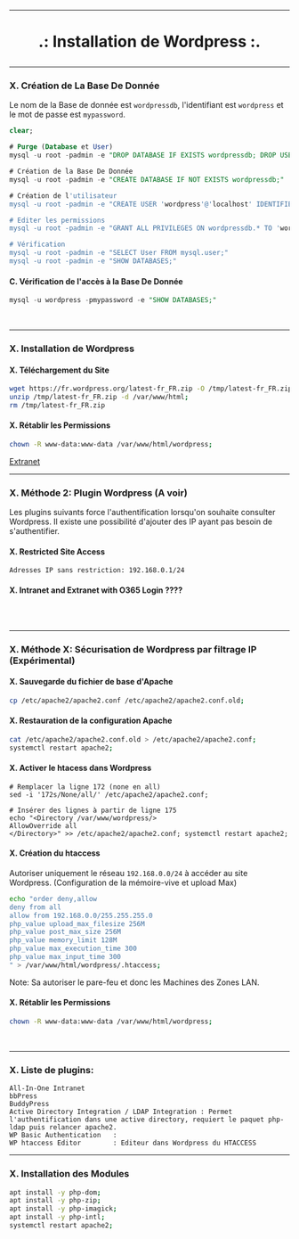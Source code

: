 -----------------------------------------------------------------------------------------------------------------------------------------------------------------------------------
# <p align='center'>.: Installation de Wordpress :.</p>


-----------------------------------------------------------------------------------------------------------------------------------------------------------------------------------
### X. Création de La Base De Donnée
Le nom de la Base de donnée est `wordpressdb`, l'identifiant est `wordpress` et le mot de passe est `mypassword`.

```sql
clear;

# Purge (Database et User)
mysql -u root -padmin -e "DROP DATABASE IF EXISTS wordpressdb; DROP USER IF EXISTS 'wordpress'@'localhost';"

# Création de la Base De Donnée
mysql -u root -padmin -e "CREATE DATABASE IF NOT EXISTS wordpressdb;"

# Création de l'utilisateur
mysql -u root -padmin -e "CREATE USER 'wordpress'@'localhost' IDENTIFIED BY 'mypassword';"

# Editer les permissions
mysql -u root -padmin -e "GRANT ALL PRIVILEGES ON wordpressdb.* TO 'wordpress'@'localhost';FLUSH PRIVILEGES;"

# Vérification
mysql -u root -padmin -e "SELECT User FROM mysql.user;"
mysql -u root -padmin -e "SHOW DATABASES;"
```

#### C. Vérification de l'accès à la Base De Donnée
```sql
mysql -u wordpress -pmypassword -e "SHOW DATABASES;"
```
<br />

-----------------------------------------------------------------------------------------------------------------------------------------------------------------------------------
### X. Installation de Wordpress
#### X. Téléchargement du Site
```bash
wget https://fr.wordpress.org/latest-fr_FR.zip -O /tmp/latest-fr_FR.zip;
unzip /tmp/latest-fr_FR.zip -d /var/www/html;
rm /tmp/latest-fr_FR.zip
```

#### X. Rétablir les Permissions
```bash
chown -R www-data:www-data /var/www/html/wordpress;
```


[Extranet](https://www.tubbydev.com/2015/06/faire-un-extranet-intranet-avec-wordpress.html?fbclid=IwAR1s2c2K3M588OnnHqewrT1Baml5ZjrjpySKqlyu1VHmJZwLfXNL-QmpWWQ)

-----------------------------------------------------------------------------------------------------------------------------------------------------------------------------------
### X. Méthode 2: Plugin Wordpress (A voir)
Les plugins suivants force l'authentification lorsqu'on souhaite consulter Wordpress. Il existe une possibilité d'ajouter des IP ayant pas besoin de s'authentifier.
#### X. Restricted Site Access
```
Adresses IP sans restriction: 192.168.0.1/24
```
 
#### X. Intranet and Extranet with O365 Login ????
```
```

<br />

-----------------------------------------------------------------------------------------------------------------------------------------------------------------------------------
### X. Méthode X: Sécurisation de Wordpress par filtrage IP (Expérimental)

#### X. Sauvegarde du fichier de base d'Apache
```bash
cp /etc/apache2/apache2.conf /etc/apache2/apache2.conf.old;
```

#### X. Restauration de la configuration Apache
```bash
cat /etc/apache2/apache2.conf.old > /etc/apache2/apache2.conf;
systemctl restart apache2;
```

#### X. Activer le htacess dans Wordpress
```
# Remplacer la ligne 172 (none en all)
sed -i '172s/None/all/' /etc/apache2/apache2.conf;

# Insérer des lignes à partir de ligne 175
echo "<Directory /var/www/wordpress/>
AllowOverride all
</Directory>" >> /etc/apache2/apache2.conf; systemctl restart apache2;
```

#### X. Création du htaccess
Autoriser uniquement le réseau `192.168.0.0/24` à accéder au site Wordpress. (Configuration de la mémoire-vive et upload Max)
```bash
echo "order deny,allow
deny from all
allow from 192.168.0.0/255.255.255.0
php_value upload_max_filesize 256M
php_value post_max_size 256M
php_value memory_limit 128M
php_value max_execution_time 300
php_value max_input_time 300
" > /var/www/html/wordpress/.htaccess;
```

Note: Sa autoriser le pare-feu et donc les Machines des Zones LAN.

#### X. Rétablir les Permissions
```bash
chown -R www-data:www-data /var/www/html/wordpress;
```

<br />



-----------------------------------------------------------------------------------------------------------------------------------------------------------------------------------
### X. Liste de plugins:
```
All-In-One Intranet
bbPress
BuddyPress
Active Directory Integration / LDAP Integration : Permet l'authentification dans une active directory, requiert le paquet php-ldap puis relancer apache2.
WP Basic Authentication   :
WP htaccess Editor        : Editeur dans Wordpress du HTACCESS
```

-----------------------------------------------------------------------------------------------------------------------------------------------------------------------------------
### X. Installation des Modules
```bash
apt install -y php-dom;
apt install -y php-zip;
apt install -y php-imagick;
apt install -y php-intl;
systemctl restart apache2;
```
